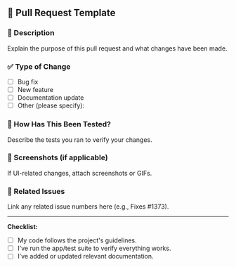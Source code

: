 ## 🧾 Pull Request Template

### 📝 Description
Explain the purpose of this pull request and what changes have been made.

### ✅ Type of Change
- [ ] Bug fix  
- [ ] New feature  
- [ ] Documentation update  
- [ ] Other (please specify):

### 🧪 How Has This Been Tested?
Describe the tests you ran to verify your changes.

### 📸 Screenshots (if applicable)
If UI-related changes, attach screenshots or GIFs.

### 🔗 Related Issues
Link any related issue numbers here (e.g., Fixes #1373).

---

**Checklist:**
- [ ] My code follows the project's guidelines.
- [ ] I’ve run the app/test suite to verify everything works.
- [ ] I’ve added or updated relevant documentation.
